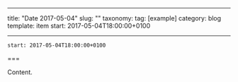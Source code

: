 
---
title: "Date 2017-05-04"
slug: ""
taxonomy:
tag: [example]
category: blog
template: item
start: 2017-05-04T18:00:00+0100

---

``start: 2017-05-04T18:00:00+0100``

===

Content.
